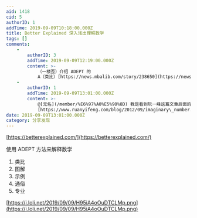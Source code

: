 ```yaml
---
aid: 1418
cid: 5
authorID: 1
addTime: 2019-09-09T10:18:00.000Z
title: Better Explained 深入浅出理解数学
tags: []
comments:
    -
        authorID: 3
        addTime: 2019-09-09T12:19:00.000Z
        content: >-
            （一楼歪）介绍 ADEPT 的
            A（类比）[https://news.mbalib.com/story/238650](https://news.mbalib.com/story/238650)
    -
        authorID: 1
        addTime: 2019-09-09T13:01:00.000Z
        content: >-
            @[无名](/member/%E6%97%A0%E5%90%8D) 我是看到阮一峰这篇文章后面的参考文献才发现这个网站的
            [https://www.ruanyifeng.com/blog/2012/09/imaginary\_number.html](https://www.ruanyifeng.com/blog/2012/09/imaginary_number.html)
date: 2019-09-09T13:01:00.000Z
category: 分享发现
---
```


[https://betterexplained.com/](https://betterexplained.com/)

使用 ADEPT 方法来解释数学

1.  类比
2.  图解
3.  示例
4.  通俗
5.  专业

[https://i.loli.net/2019/09/09/H95iA4oOuDTCLMp.png](https://i.loli.net/2019/09/09/H95iA4oOuDTCLMp.png)
